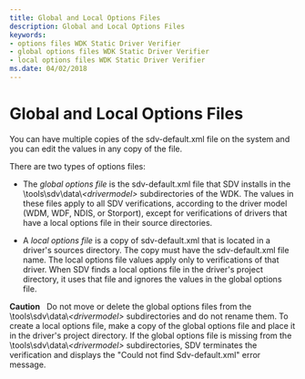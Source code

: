```yaml
---
title: Global and Local Options Files
description: Global and Local Options Files
keywords:
- options files WDK Static Driver Verifier
- global options files WDK Static Driver Verifier
- local options files WDK Static Driver Verifier
ms.date: 04/02/2018
---
```


# Global and Local Options Files


You can have multiple copies of the sdv-default.xml file on the system and you can edit the values in any copy of the file.

There are two types of options files:

-   The *global options file* is the sdv-default.xml file that SDV installs in the \\tools\\sdv\\data\\*&lt;drivermodel&gt;* subdirectories of the WDK. The values in these files apply to all SDV verifications, according to the driver model (WDM, WDF, NDIS, or Storport), except for verifications of drivers that have a local options file in their source directories.

-   A *local options file* is a copy of sdv-default.xml that is located in a driver's sources directory. The copy must have the sdv-default.xml file name. The local options file values apply only to verifications of that driver. When SDV finds a local options file in the driver's project directory, it uses that file and ignores the values in the global options file.

**Caution**   Do not move or delete the global options files from the \\tools\\sdv\\data\\*&lt;drivermodel&gt;* subdirectories and do not rename them. To create a local options file, make a copy of the global options file and place it in the driver's project directory. If the global options file is missing from the \\tools\\sdv\\data\\*&lt;drivermodel&gt;* subdirectories, SDV terminates the verification and displays the "Could not find Sdv-default.xml" error message.

 

